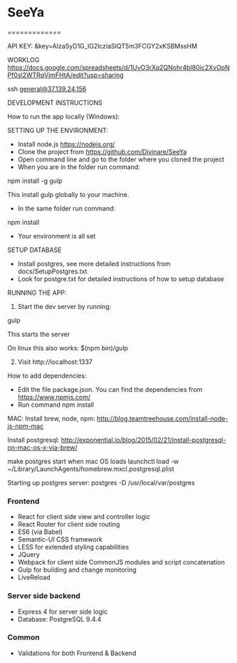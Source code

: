 # SeeYa
=============

API KEY: &key=AIzaSyD1G_IG2lcziaSIQT5m3FCGY2xKSBMssHM

WORKLOG
https://docs.google.com/spreadsheets/d/1UvO3rXq2QNohr4bI80ic2XvOpNPf0sl2WTRqVjmFHtA/edit?usp=sharing

ssh general@37.139.24.156

DEVELOPMENT INSTRUCTIONS

How to run the app locally (Windows):

SETTING UP THE ENVIRONMENT:

- Install node.js https://nodejs.org/
- Clone the project from https://github.com/Divinare/SeeYa
- Open command line and go to the folder where you cloned the project
- When you are in the folder run command:

npm install -g gulp

This install gulp globally to your machine.

- In the same folder run command:

npm install

- Your environment is all set

SETUP DATABASE

- Install postgres, see more detailed instructions from docs/SetupPostgres.txt
- Look for postgre.txt for detailed instructions of how to setup database

RUNNING THE APP:

1. Start the dev server by running:

gulp

This starts the server

On linux this also works:
$(npm bin)/gulp

2. Visit http://localhost:1337


How to add dependencies:
- Edit the file package.json. You can find the dependencies from https://www.npmjs.com/
- Run command npm install


MAC:
Install brew, node, npm:
http://blog.teamtreehouse.com/install-node-js-npm-mac

Install postgresql:
http://exponential.io/blog/2015/02/21/install-postgresql-on-mac-os-x-via-brew/

make postgres start when mac OS loads
launchctl load -w ~/Library/LaunchAgents/homebrew.mxcl.postgresql.plist


Starting up postgres server:
postgres -D /usr/local/var/postgres

### Frontend ###

* React for client side view and controller logic
* React Router for client side routing
* ES6 (via Babel)
* Semantic-UI CSS framework
* LESS for extended styling capabilities
* JQuery
* Webpack for client side CommonJS modules and script concatenation
* Gulp for building and change monitoring
* LiveReload

### Server side backend ###

* Express 4 for server side logic
* Database: PostgreSQL 9.4.4

### Common ###
* Validations for both Frontend & Backend